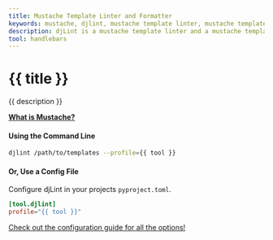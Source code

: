 ```yaml
---
title: Mustache Template Linter and Formatter
keywords: mustache, djlint, mustache template linter, mustache template formatter, format mustache templates
description: djLint is a mustache template linter and a mustache template formatter! Take advantage of the pre-build profile when linting and formatting your templates with djLint.
tool: handlebars
---
```


# {{ title }}

{{ description }}

**[What is Mustache?](http://mustache.github.io/mustache.5.html)**

#### Using the Command Line

```bash
djlint /path/to/templates --profile={{ tool }}
```

#### Or, Use a Config File

Configure djLint in your projects `pyproject.toml`.

```toml
[tool.djlint]
profile="{{ tool }}"
```

<div class="box notification is-info is-light">
    <span class="icon is-large"><i class="fas fa-2x fa-circle-arrow-right"></i></span><div class="my-auto ml-3 is-inline-block"><a href="/docs/configuration/">Check out the configuration guide for all the options!</a></div>
</div>
